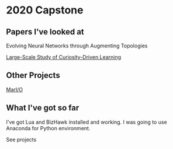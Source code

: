 # 2020 Capstone

## Papers I've looked at

Evolving Neural Networks through Augmenting Topologies

[Large-Scale Study of Curiosity-Driven Learning](https://pathak22.github.io/large-scale-curiosity/resources/largeScaleCuriosity2018.pdf)

## Other Projects

[MarI/O](https://www.youtube.com/watch?v=qv6UVOQ0F44)

## What I've got so far

I've got Lua and BizHawk installed and working. I was going to use Anaconda for Python environment.

See projects
